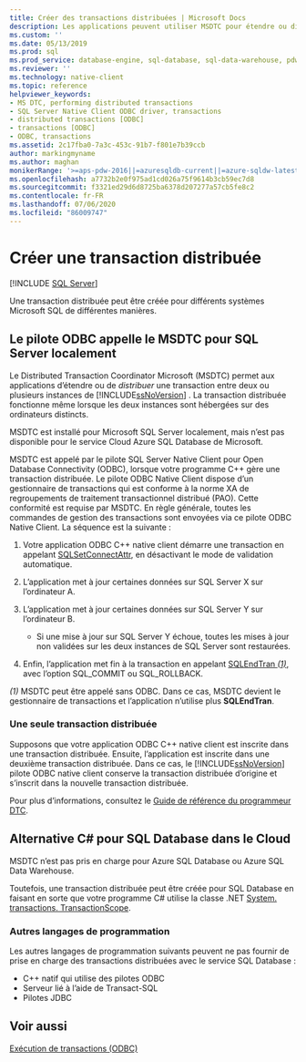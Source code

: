 ```yaml
---
title: Créer des transactions distribuées | Microsoft Docs
description: Les applications peuvent utiliser MSDTC pour étendre ou distribuer une transaction entre plusieurs instances de SQL Server. Une classe .NET peut également distribuer une transaction.
ms.custom: ''
ms.date: 05/13/2019
ms.prod: sql
ms.prod_service: database-engine, sql-database, sql-data-warehouse, pdw
ms.reviewer: ''
ms.technology: native-client
ms.topic: reference
helpviewer_keywords:
- MS DTC, performing distributed transactions
- SQL Server Native Client ODBC driver, transactions
- distributed transactions [ODBC]
- transactions [ODBC]
- ODBC, transactions
ms.assetid: 2c17fba0-7a3c-453c-91b7-f801e7b39ccb
author: markingmyname
ms.author: maghan
monikerRange: '>=aps-pdw-2016||=azuresqldb-current||=azure-sqldw-latest||>=sql-server-2016||=sqlallproducts-allversions||>=sql-server-linux-2017||=azuresqldb-mi-current'
ms.openlocfilehash: a7732b2e0f975ad1cd026a75f9614b3cb59ec7d8
ms.sourcegitcommit: f3321ed29d6d8725ba6378d207277a57cb5fe8c2
ms.contentlocale: fr-FR
ms.lasthandoff: 07/06/2020
ms.locfileid: "86009747"
---
```

# <a name="create-a-distributed-transaction"></a>Créer une transaction distribuée

[!INCLUDE [SQL Server](../../../includes/applies-to-version/sql-asdb-asdbmi-asa-pdw.md)]

<!--
The following includes .md file is Empty, as of long before 2019/May/13.
/includes/snac-deprecated.md
-->


Une transaction distribuée peut être créée pour différents systèmes Microsoft SQL de différentes manières.

## <a name="odbc-driver-calls-the-msdtc-for-sql-server-on-premises"></a>Le pilote ODBC appelle le MSDTC pour SQL Server localement

Le Distributed Transaction Coordinator Microsoft (MSDTC) permet aux applications d’étendre ou de _distribuer_ une transaction entre deux ou plusieurs instances de [!INCLUDE[ssNoVersion](../../../includes/ssnoversion-md.md)] . La transaction distribuée fonctionne même lorsque les deux instances sont hébergées sur des ordinateurs distincts.

MSDTC est installé pour Microsoft SQL Server localement, mais n’est pas disponible pour le service Cloud Azure SQL Database de Microsoft.

MSDTC est appelé par le pilote SQL Server Native Client pour Open Database Connectivity (ODBC), lorsque votre programme C++ gère une transaction distribuée. Le pilote ODBC Native Client dispose d’un gestionnaire de transactions qui est conforme à la norme XA de regroupements de traitement transactionnel distribué (PAO). Cette conformité est requise par MSDTC. En règle générale, toutes les commandes de gestion des transactions sont envoyées via ce pilote ODBC Native Client. La séquence est la suivante :

1. Votre application ODBC C++ native client démarre une transaction en appelant [SQLSetConnectAttr](../../../relational-databases/native-client-odbc-api/sqlsetconnectattr.md), en désactivant le mode de validation automatique.

2. L’application met à jour certaines données sur SQL Server X sur l’ordinateur A.

3. L’application met à jour certaines données sur SQL Server Y sur l’ordinateur B.
    - Si une mise à jour sur SQL Server Y échoue, toutes les mises à jour non validées sur les deux instances de SQL Server sont restaurées.

4. Enfin, l’application met fin à la transaction en appelant [SQLEndTran _(1)_](../../../relational-databases/native-client-odbc-api/sqlendtran.md), avec l’option SQL_COMMIT ou SQL_ROLLBACK.

_(1)_ MSDTC peut être appelé sans ODBC. Dans ce cas, MSDTC devient le gestionnaire de transactions et l’application n’utilise plus **SQLEndTran**.

### <a name="only-one-distributed-transaction"></a>Une seule transaction distribuée

Supposons que votre application ODBC C++ native client est inscrite dans une transaction distribuée. Ensuite, l’application est inscrite dans une deuxième transaction distribuée. Dans ce cas, le [!INCLUDE[ssNoVersion](../../../includes/ssnoversion-md.md)] pilote ODBC native client conserve la transaction distribuée d’origine et s’inscrit dans la nouvelle transaction distribuée.

Pour plus d’informations, consultez le [Guide de référence du programmeur DTC](https://docs.microsoft.com/previous-versions/windows/desktop/ms686108\(v=vs.85\)).

## <a name="c-alternative-for-sql-database-in-the-cloud"></a>Alternative C# pour SQL Database dans le Cloud

MSDTC n’est pas pris en charge pour Azure SQL Database ou Azure SQL Data Warehouse.

Toutefois, une transaction distribuée peut être créée pour SQL Database en faisant en sorte que votre programme C# utilise la classe .NET [System. transactions. TransactionScope](/dotnet/api/system.transactions.transactionscope).

### <a name="other-programming-languages"></a>Autres langages de programmation

Les autres langages de programmation suivants peuvent ne pas fournir de prise en charge des transactions distribuées avec le service SQL Database :

- C++ natif qui utilise des pilotes ODBC
- Serveur lié à l’aide de Transact-SQL
- Pilotes JDBC

## <a name="see-also"></a>Voir aussi

[Exécution de transactions (ODBC)](performing-transactions-in-odbc.md)
